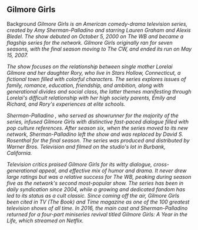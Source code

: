 ## Gilmore Girls

<head> Background <head/>
  
<body> <i> Gilmore Girls <i> is an American comedy-drama television series, created by Amy Sherman-Palladino and starring Lauren Graham and Alexis Bledel. The show debuted on October 5, 2000 on The WB and became a flagship series for the network. Gilmore Girls originally ran for seven seasons, with the final season moving to The CW, and ended its run on May 15, 2007.

The show focuses on the relationship between single mother Lorelai Gilmore and her daughter Rory, who live in Stars Hollow, Connecticut, a fictional town filled with colorful characters. The series explores issues of family, romance, education, friendship, and ambition, 
along with generational divides and social class, the latter themes manifesting through Lorelai's difficult relationship with her high society parents, Emily and Richard, and Rory's experiences at elite schools.

<emphasis> Sherman-Palladino <emphasis/>, who served as showrunner for the majority of the series, infused Gilmore Girls with distinctive fast-paced dialogue filled with pop culture references. After season six, when the series moved to its new network, Sherman-Palladino left the show and was replaced by David S. Rosenthal for the final season. The series was produced and distributed by Warner Bros. Television and filmed on the studio's lot in Burbank, California.

Television critics praised Gilmore Girls for its witty dialogue, cross-generational appeal, and effective mix of humor and drama.
It never drew large ratings but was a relative success for The WB, peaking during season five as the network's second most-popular show. 
The series has been in daily syndication since 2004, while a growing and dedicated fandom has led to its status as a cult classic.
Since coming off the air, Gilmore Girls been cited in TV (The Book) and Time magazine as one of the 100 greatest television shows of all time. In 2016, the main cast and Sherman-Palladino returned for a four-part miniseries revival titled Gilmore Girls: A Year in the Life, which streamed on Netflix. <body/>
